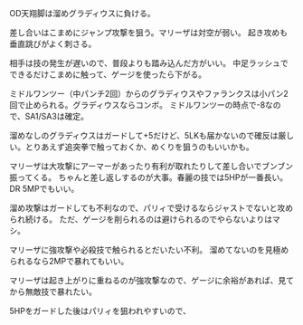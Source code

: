 OD天翔脚は溜めグラディウスに負ける。

差し合いはこまめにジャンプ攻撃を狙う。マリーザは対空が弱い。
起き攻めも垂直跳びがよく刺さる。

相手は技の発生が遅いので、普段よりも踏み込んだ方がいい。
中足ラッシュでできるだけこまめに触って、ゲージを使ったら下がる。

ミドルワンツー（中パンチ2回）からのグラディウスやファランクスは小パン2回で止められる。グラディウスならコンボ。
ミドルワンツーの時点で-8なので、SA1/SA3は確定。

溜めなしのグラディウスはガードして+5だけど、5LKも届かないので確反は厳しい。とりあえず追突拳で触っておくか、めくりを狙うのもいいかも。

マリーザは大攻撃にアーマーがあったり有利が取れたりして差し合いでブンブン振ってくる。
ちゃんと差し返しするのが大事。春麗の技では5HPが一番長い。DR 5MPでもいい。

溜め攻撃はガードしても不利なので、パリィで受けるならジャストでないと攻められ続ける。
ただ、ゲージを削られるのは避けられるのでやらないよりはマシ。

マリーザに強攻撃や必殺技で触られるとだいたい不利。
溜めてないのを見極められるなら2MPで暴れてもいい。

マリーザは起き上がりに重ねるのが強攻撃なので、ゲージに余裕があれば、見てから無敵技で暴れたい。

5HPをガードした後はパリィを狙われやすいので、
